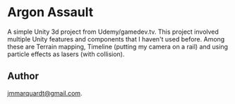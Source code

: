 # Argon Assault

A simple Unity 3d project from Udemy/gamedev.tv. This project involved multiple Unity features and components that I haven't used before.
Among these are Terrain mapping, Timeline (putting my camera on a rail) and using particle effects as lasers (with collision).

## Author

jmmarquardt@gmail.com.
